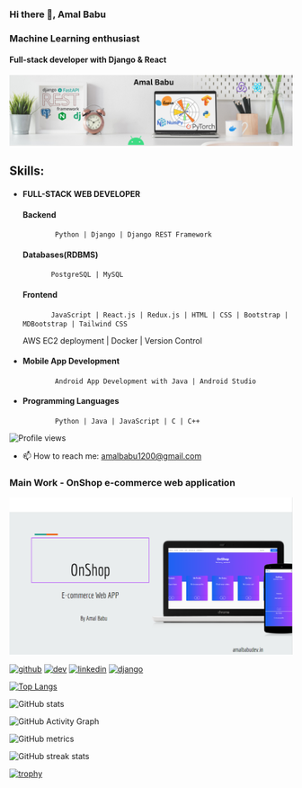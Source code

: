 ### Hi there 👋, Amal Babu
###  Machine Learning enthusiast
#### Full-stack developer with Django & React

![I am Amal Babu](https://github.com/amal-babu-git/amal-babu-git/blob/5edd7c81bd0409f666a1d6439f6a5abd87ca0fa5/Clean%20Work%20Place%20LinkedIn%20Banner%20(7).png)

## Skills:

* #### FULL-STACK WEB DEVELOPER
     #### Backend
              Python | Django | Django REST Framework 
     #### Databases(RDBMS)
             PostgreSQL | MySQL 
     #### Frontend
             JavaScript | React.js | Redux.js | HTML | CSS | Bootstrap | MDBootstrap | Tailwind CSS 
     AWS EC2 deployment | Docker | Version Control 
       
* #### Mobile App Development
              Android App Development with Java | Android Studio

* #### Programming Languages 
              Python | Java | JavaScript | C | C++ 


![Profile views](https://gpvc.arturio.dev/amal-babu-git)  

- 📫 How to reach me: amalbabu1200@gmail.com 

### Main Work - OnShop e-commerce web application
[<img src="https://github.com/amal-babu-git/amal-babu-git/blob/main/onshop.png" width=556>](https://github.com/amal-babu-git/onshop-backend-django)

[<img src='https://cdn.jsdelivr.net/npm/simple-icons@3.0.1/icons/github.svg' alt='github' height='40'>](https://github.com/amal-babu-git)  [<img src='https://cdn.jsdelivr.net/npm/simple-icons@3.0.1/icons/dev-dot-to.svg' alt='dev' height='40'>](https://dev.to/amalbabu)  [<img src='https://cdn.jsdelivr.net/npm/simple-icons@3.0.1/icons/linkedin.svg' alt='linkedin' height='40'>](https://www.linkedin.com/in/amalbabudev/)  [<img src='https://cdn.jsdelivr.net/npm/simple-icons@3.0.1/icons/django.svg' alt='django' height='40'>](https://onshop.amalbabudev.in)  



[![Top Langs](https://github-readme-stats.vercel.app/api/top-langs/?username=amal-babu-git)](https://github.com/anuraghazra/github-readme-stats)

![GitHub stats](https://github-readme-stats.vercel.app/api?username=amal-babu-git&show_icons=true&count_private=true)  

![GitHub Activity Graph](https://activity-graph.herokuapp.com/graph?username=amal-babu-git)  

![GitHub metrics](https://metrics.lecoq.io/amal-babu-git)  

![GitHub streak stats](https://github-readme-streak-stats.herokuapp.com/?user=amal-babu-git)  


[![trophy](https://github-profile-trophy.vercel.app/?username=amal-babu-git)](https://github.com/ryo-ma/github-profile-trophy)
